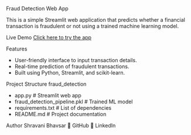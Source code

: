 Fraud Detection Web App

This is a simple Streamlit web application that predicts whether a financial transaction is fraudulent or not using a trained machine learning model.

 Live Demo
 [Click here to try the app](https://shravani-nutan-fraud-detection-fraud-detection-model-tniwuj.streamlit.app)

 Features
- User-friendly interface to input transaction details.
- Real-time prediction of fraudulent transactions.
- Built using Python, Streamlit, and scikit-learn.

 Project Structure
fraud_detection
- app.py # Streamlit web app
- fraud_detection_pipeline.pkl # Trained ML model
- requirements.txt # List of dependencies
- README.md # Project documentation

Author
Shravani Bhavsar
🔗 GitHub
🔗 LinkedIn

